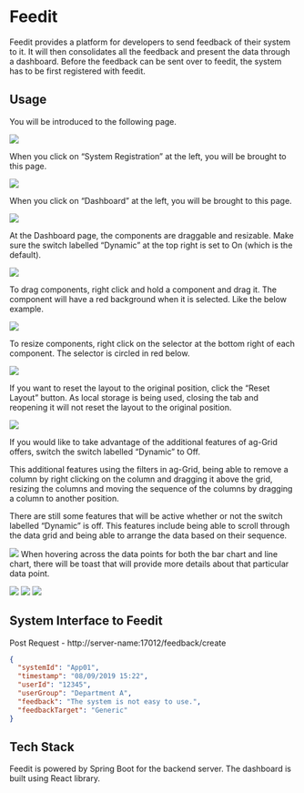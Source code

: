# Feedit
Feedit provides a platform for developers to send feedback of their system to it. It will then
consolidates all the feedback and present the data through a dashboard. Before the feedback can
be sent over to feedit, the system has to be first registered with feedit. 

## Usage
You will be introduced to the following page.

![](images/1%20First%20view.png)

When you click on “System Registration” at the left, you will be brought to this page.

![](images/2%20System%20Registration.png)

When you click on “Dashboard” at the left, you will be brought to this page.

![](images/3%20Dashboard%20Default.png)

At the Dashboard page, the components are draggable and resizable. Make sure the switch labelled “Dynamic” at the top right is set to On (which is the default).

![](images/4%20Dashboard%20RGL.png)

To drag components, right click and hold a component and drag it. The component will have a red background when it is selected. Like the below example.

![](images/7%20Draggable.png)

To resize components, right click on the selector at the bottom right of each component.
The selector is circled in red below.

![](images/8%20Dashboard%20RGL%20resizable.png)

If you want to reset the layout to the original position, click the “Reset Layout” button. As local storage is being used, closing the tab and reopening it will not reset the layout to the original position.

![](images/9%20Dashboard%20Reset%20Layout.png)

If you would like to take advantage of the additional features of ag-Grid offers, switch the switch labelled “Dynamic” to Off. 

This additional features using the filters in ag-Grid, being able to remove a column by right clicking on the column and dragging it above the grid, resizing the columns and moving the sequence of the columns by dragging a column to another position.

There are still some features that will be active whether or not the switch labelled “Dynamic” is off. This features include being able to scroll through the data grid and being able to arrange the data based on their sequence.

![](images/10%20data%20grid%20sequence.png)
When hovering across the data points for both the bar chart and line chart, there will be toast that will provide more details about that particular data point.

![](images/11%20Chart%20hover.png)
![](images/5%20Dashboard%20Filter.png)
![](images/6%20data%20grid%20filter.png)


## System Interface to Feedit
Post Request - http://server-name:17012/feedback/create
```json
{
  "systemId": "App01",
  "timestamp": "08/09/2019 15:22",
  "userId": "12345",
  "userGroup": "Department A",
  "feedback": "The system is not easy to use.",
  "feedbackTarget": "Generic"
}
```

## Tech Stack
Feedit is powered by Spring Boot for the backend server. The dashboard is built using React library.
